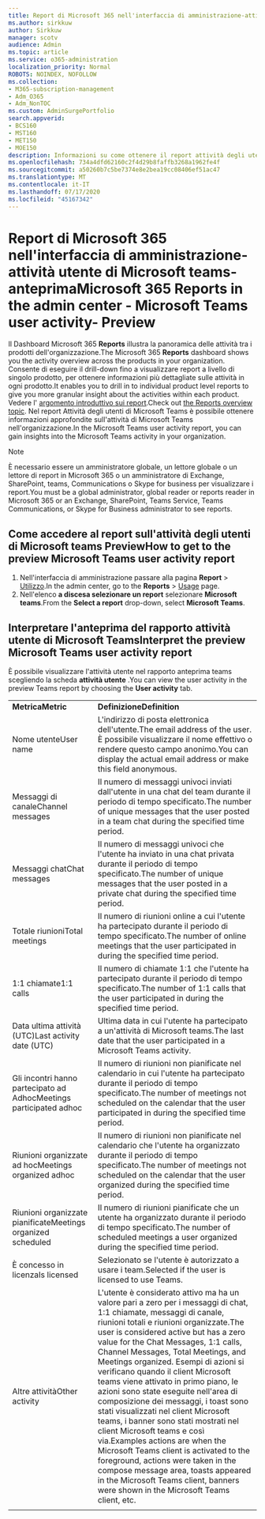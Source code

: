 ```yaml
---
title: Report di Microsoft 365 nell'interfaccia di amministrazione-attività utente di Microsoft teams-anteprima
ms.author: sirkkuw
author: Sirkkuw
manager: scotv
audience: Admin
ms.topic: article
ms.service: o365-administration
localization_priority: Normal
ROBOTS: NOINDEX, NOFOLLOW
ms.collection:
- M365-subscription-management
- Adm_O365
- Adm_NonTOC
ms.custom: AdminSurgePortfolio
search.appverid:
- BCS160
- MST160
- MET150
- MOE150
description: Informazioni su come ottenere il report attività degli utenti di Microsoft teams e acquisire maggiori informazioni sull'attività dei team nell'organizzazione.
ms.openlocfilehash: 734a4dfd62160c2f4d29b8faffb3268a1962fe4f
ms.sourcegitcommit: a50260b7c5be7374e8e2bea19cc08406ef51ac47
ms.translationtype: MT
ms.contentlocale: it-IT
ms.lasthandoff: 07/17/2020
ms.locfileid: "45167342"
---
```

# <a name="microsoft-365-reports-in-the-admin-center---microsoft-teams-user-activity--preview"></a><span data-ttu-id="e93bc-103">Report di Microsoft 365 nell'interfaccia di amministrazione-attività utente di Microsoft teams-anteprima</span><span class="sxs-lookup"><span data-stu-id="e93bc-103">Microsoft 365 Reports in the admin center - Microsoft Teams user activity- Preview</span></span>

<span data-ttu-id="e93bc-104">Il Dashboard Microsoft 365 **Reports** illustra la panoramica delle attività tra i prodotti dell'organizzazione.</span><span class="sxs-lookup"><span data-stu-id="e93bc-104">The Microsoft 365 **Reports** dashboard shows you the activity overview across the products in your organization.</span></span> <span data-ttu-id="e93bc-105">Consente di eseguire il drill-down fino a visualizzare report a livello di singolo prodotto, per ottenere informazioni più dettagliate sulle attività in ogni prodotto.</span><span class="sxs-lookup"><span data-stu-id="e93bc-105">It enables you to drill in to individual product level reports to give you more granular insight about the activities within each product.</span></span> <span data-ttu-id="e93bc-106">Vedere l' [argomento introduttivo sui report](activity-reports.md).</span><span class="sxs-lookup"><span data-stu-id="e93bc-106">Check out [the Reports overview topic](activity-reports.md).</span></span> <span data-ttu-id="e93bc-107">Nel report Attività degli utenti di Microsoft Teams è possibile ottenere informazioni approfondite sull'attività di Microsoft Teams nell'organizzazione.</span><span class="sxs-lookup"><span data-stu-id="e93bc-107">In the Microsoft Teams user activity report, you can gain insights into the Microsoft Teams activity in your organization.</span></span>
  
> [!NOTE]
> <span data-ttu-id="e93bc-108">È necessario essere un amministratore globale, un lettore globale o un lettore di report in Microsoft 365 o un amministratore di Exchange, SharePoint, teams, Communications o Skype for business per visualizzare i report.</span><span class="sxs-lookup"><span data-stu-id="e93bc-108">You must be a global administrator, global reader or reports reader in Microsoft 365 or an Exchange, SharePoint, Teams Service, Teams Communications, or Skype for Business administrator to see reports.</span></span>  
 
## <a name="how-to-get-to-the-preview-microsoft-teams-user-activity-report"></a><span data-ttu-id="e93bc-109">Come accedere al report sull'attività degli utenti di Microsoft teams Preview</span><span class="sxs-lookup"><span data-stu-id="e93bc-109">How to get to the preview Microsoft Teams user activity report</span></span>

1. <span data-ttu-id="e93bc-110">Nell'interfaccia di amministrazione passare alla pagina **Report** \> <a href="https://go.microsoft.com/fwlink/p/?linkid=2074756" target="_blank">Utilizzo</a>.</span><span class="sxs-lookup"><span data-stu-id="e93bc-110">In the admin center, go to the **Reports** \> <a href="https://go.microsoft.com/fwlink/p/?linkid=2074756" target="_blank">Usage</a> page.</span></span>
2. <span data-ttu-id="e93bc-111">Nell'elenco **a discesa selezionare un report** selezionare **Microsoft teams**.</span><span class="sxs-lookup"><span data-stu-id="e93bc-111">From the **Select a report** drop-down, select **Microsoft Teams**.</span></span>
  
## <a name="interpret-the-preview-microsoft-teams-user-activity-report"></a><span data-ttu-id="e93bc-112">Interpretare l'anteprima del rapporto attività utente di Microsoft Teams</span><span class="sxs-lookup"><span data-stu-id="e93bc-112">Interpret the preview Microsoft Teams user activity report</span></span>

<span data-ttu-id="e93bc-113">È possibile visualizzare l'attività utente nel rapporto anteprima teams scegliendo la scheda **attività utente** .</span><span class="sxs-lookup"><span data-stu-id="e93bc-113">You can view the user activity in the preview Teams report by choosing the **User activity** tab.</span></span>
  
|||
|:-----|:-----|
|<span data-ttu-id="e93bc-114">**Metrica**</span><span class="sxs-lookup"><span data-stu-id="e93bc-114">**Metric**</span></span>|<span data-ttu-id="e93bc-115">**Definizione**</span><span class="sxs-lookup"><span data-stu-id="e93bc-115">**Definition**</span></span>|
|<span data-ttu-id="e93bc-116">Nome utente</span><span class="sxs-lookup"><span data-stu-id="e93bc-116">User name</span></span>  <br/> |<span data-ttu-id="e93bc-117">L'indirizzo di posta elettronica dell'utente.</span><span class="sxs-lookup"><span data-stu-id="e93bc-117">The email address of the user.</span></span> <span data-ttu-id="e93bc-118">È possibile visualizzare il nome effettivo o rendere questo campo anonimo.</span><span class="sxs-lookup"><span data-stu-id="e93bc-118">You can display the actual email address or make this field anonymous.</span></span>   <br/> |
|<span data-ttu-id="e93bc-119">Messaggi di canale</span><span class="sxs-lookup"><span data-stu-id="e93bc-119">Channel messages</span></span>   <br/> |<span data-ttu-id="e93bc-120">Il numero di messaggi univoci inviati dall'utente in una chat del team durante il periodo di tempo specificato.</span><span class="sxs-lookup"><span data-stu-id="e93bc-120">The number of unique messages that the user posted in a team chat during the specified time period.</span></span>  <br/> |
|<span data-ttu-id="e93bc-121">Messaggi chat</span><span class="sxs-lookup"><span data-stu-id="e93bc-121">Chat messages</span></span>   <br/> |<span data-ttu-id="e93bc-122">Il numero di messaggi univoci che l'utente ha inviato in una chat privata durante il periodo di tempo specificato.</span><span class="sxs-lookup"><span data-stu-id="e93bc-122">The number of unique messages that the user posted in a private chat during the specified time period.</span></span>  <br/> |
|<span data-ttu-id="e93bc-123">Totale riunioni</span><span class="sxs-lookup"><span data-stu-id="e93bc-123">Total meetings</span></span>   <br/> |<span data-ttu-id="e93bc-124">Il numero di riunioni online a cui l'utente ha partecipato durante il periodo di tempo specificato.</span><span class="sxs-lookup"><span data-stu-id="e93bc-124">The number of online meetings that the user participated in during the specified time period.</span></span>  <br/> |
|<span data-ttu-id="e93bc-125">1:1 chiamate</span><span class="sxs-lookup"><span data-stu-id="e93bc-125">1:1 calls</span></span>   <br/> | <span data-ttu-id="e93bc-126">Il numero di chiamate 1:1 che l'utente ha partecipato durante il periodo di tempo specificato.</span><span class="sxs-lookup"><span data-stu-id="e93bc-126">The number of 1:1 calls that the user participated in during the specified time period.</span></span>  <br/> |
|<span data-ttu-id="e93bc-127">Data ultima attività (UTC)</span><span class="sxs-lookup"><span data-stu-id="e93bc-127">Last activity date (UTC)</span></span>  <br/> |<span data-ttu-id="e93bc-128">Ultima data in cui l'utente ha partecipato a un'attività di Microsoft teams.</span><span class="sxs-lookup"><span data-stu-id="e93bc-128">The last date that the user participated in a Microsoft Teams activity.</span></span><br/> |
|<span data-ttu-id="e93bc-129">Gli incontri hanno partecipato ad Adhoc</span><span class="sxs-lookup"><span data-stu-id="e93bc-129">Meetings participated adhoc</span></span>   <br/> | <span data-ttu-id="e93bc-130">Il numero di riunioni non pianificate nel calendario in cui l'utente ha partecipato durante il periodo di tempo specificato.</span><span class="sxs-lookup"><span data-stu-id="e93bc-130">The number of  meetings not scheduled on the calendar that the user participated in during the specified time period.</span></span>  <br/> |
|<span data-ttu-id="e93bc-131">Riunioni organizzate ad hoc</span><span class="sxs-lookup"><span data-stu-id="e93bc-131">Meetings organized adhoc</span></span> <br/> |<span data-ttu-id="e93bc-132">Il numero di riunioni non pianificate nel calendario che l'utente ha organizzato durante il periodo di tempo specificato.</span><span class="sxs-lookup"><span data-stu-id="e93bc-132">The number of meetings not scheduled on the calendar that the user organized during the specified time period.</span></span> <br/>|
|<span data-ttu-id="e93bc-133">Riunioni organizzate pianificate</span><span class="sxs-lookup"><span data-stu-id="e93bc-133">Meetings organized scheduled</span></span>  <br/> |<span data-ttu-id="e93bc-134">Il numero di riunioni pianificate che un utente ha organizzato durante il periodo di tempo specificato.</span><span class="sxs-lookup"><span data-stu-id="e93bc-134">The number of scheduled meetings  a user organized during the specified time period.</span></span>  <br/> |
|<span data-ttu-id="e93bc-135">È concesso in licenza</span><span class="sxs-lookup"><span data-stu-id="e93bc-135">Is licensed</span></span> |<span data-ttu-id="e93bc-136">Selezionato se l'utente è autorizzato a usare i team.</span><span class="sxs-lookup"><span data-stu-id="e93bc-136">Selected if the user is licensed to use Teams.</span></span>|
|<span data-ttu-id="e93bc-137">Altre attività</span><span class="sxs-lookup"><span data-stu-id="e93bc-137">Other activity</span></span>|<span data-ttu-id="e93bc-138">L'utente è considerato attivo ma ha un valore pari a zero per i messaggi di chat, 1:1 chiamate, messaggi di canale, riunioni totali e riunioni organizzate.</span><span class="sxs-lookup"><span data-stu-id="e93bc-138">The user is considered active but has a zero value for the Chat Messages, 1:1 calls, Channel Messages, Total Meetings, and Meetings organized.</span></span> <span data-ttu-id="e93bc-139">Esempi di azioni si verificano quando il client Microsoft teams viene attivato in primo piano, le azioni sono state eseguite nell'area di composizione dei messaggi, i toast sono stati visualizzati nel client Microsoft teams, i banner sono stati mostrati nel client Microsoft teams e così via.</span><span class="sxs-lookup"><span data-stu-id="e93bc-139">Examples actions are when the Microsoft Teams client is activated to the foreground, actions were taken in the compose message area, toasts appeared in the Microsoft Teams client, banners were shown in the Microsoft Teams client, etc.</span></span> |
|||